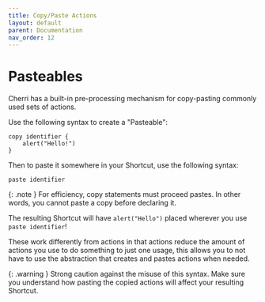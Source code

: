 ```yaml
---
title: Copy/Paste Actions
layout: default
parent: Documentation
nav_order: 12
---
```



# Pasteables

Cherri has a built-in pre-processing mechanism for copy-pasting commonly used sets of actions.

Use the following syntax to create a "Pasteable":

```
copy identifier {
    alert("Hello!")
}
```
Then to paste it somewhere in your Shortcut, use the following syntax:

```
paste identifier
```

{: .note }
For efficiency, copy statements must proceed pastes. In other words, you cannot paste a copy before declaring it.


The resulting Shortcut will have `alert("Hello")` placed wherever you use `paste identifier`!

These work differently from actions in that actions reduce the amount of actions you use to do something to just one usage, this allows you to not have to use the abstraction that creates and pastes actions when needed.

{: .warning }
Strong caution against the misuse of this syntax. Make sure you understand how pasting the copied actions will affect your resulting Shortcut.
